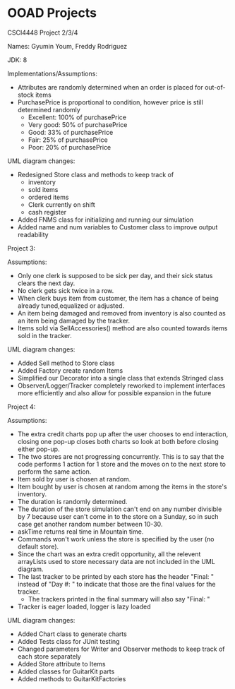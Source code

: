 # OOAD Projects
CSCI4448 Project 2/3/4

Names: Gyumin Youm, Freddy Rodriguez

JDK: 8

Implementations/Assumptions:
- Attributes are randomly determined when an order is placed for out-of-stock items
- PurchasePrice is proportional to condition, however price is still determined randomly
  - Excellent: 100% of purchasePrice
  - Very good: 50% of purchasePrice
  - Good: 33% of purchasePrice
  - Fair: 25% of purchasePrice
  - Poor: 20% of purchasePrice

UML diagram changes:
- Redesigned Store class and methods to keep track of 
  - inventory
  - sold items
  - ordered items
  - Clerk currently on shift
  - cash register 
- Added FNMS class for initializing and running our simulation
- Added name and num variables to Customer class to improve output readability

Project 3:

Assumptions:
- Only one clerk is supposed to be sick per day, and their sick status clears the next day.
- No clerk gets sick twice in a row.
- When clerk buys item from customer, the item has a chance of being already tuned,equalized or adjusted. 
- An item being damaged and removed from inventory is also counted as an item being damaged by the tracker.
- Items sold via SellAccessories() method are also counted towards items sold in the tracker.

UML diagram changes:
- Added Sell method to Store class
- Added Factory create random Items
- Simplified our Decorator into a single class that extends Stringed class
- Observer/Logger/Tracker completely reworked to implement interfaces more efficiently and also allow for possible expansion in the future

Project 4:

Assumptions:
- The extra credit charts pop up after the user chooses to end interaction, closing one pop-up closes both charts so look at both before closing either pop-up.
- The two stores are not progressing concurrently. This is to say that the code performs 1 action for 1 store and the moves on to the next store to perform the same action.
- Item sold by user is chosen at random.
- Item bought by user is chosen at random among the items in the store's inventory.
- The duration is randomly determined. 
- The duration of the store simulation can't end on any number divisible by 7 because user can't come in to the store on a Sunday, so in such case get another random number between 10-30.
- askTime returns real time in Mountain time.
- Commands won't work unless the store is specified by the user (no default store).
- Since the chart was an extra credit opportunity, all the relevent arrayLists used to store necessary data are not included in the UML diagram.
- The last tracker to be printed by each store has the header "Final: " instead of "Day #: " to indicate that those are the final values for the tracker.
  - The trackers printed in the final summary will also say "Final: " 
- Tracker is eager loaded, logger is lazy loaded 


UML diagram changes:
- Added Chart class to generate charts
- Added Tests class for JUnit testing
- Changed parameters for Writer and Observer methods to keep track of each store separately
- Added Store attribute to Items
- Added classes for GuitarKit parts
- Added methods to GuitarKitFactories

